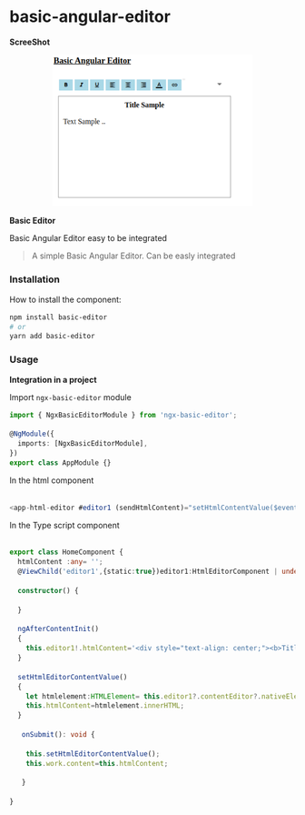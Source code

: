 # basic-angular-editor

**ScreeShot**

<p align="center">
  <img src="https://github.com/lpgtesoftsopensource/basic-angular-editor/blob/main/BasicEditor.png" width="70%" title="hover text">
</p>


**Basic Editor**

Basic Angular Editor easy to be integrated

> A simple Basic Angular Editor.
> Can be easly integrated

### Installation

How to install the component:

```bash
npm install basic-editor
# or
yarn add basic-editor
```

### Usage

**Integration in a project**

Import `ngx-basic-editor` module

```ts
import { NgxBasicEditorModule } from 'ngx-basic-editor';

@NgModule({
  imports: [NgxBasicEditorModule],
})
export class AppModule {}
```

In the html component

```ts

<app-html-editor #editor1 (sendHtmlContent)="setHtmlContentValue($event)" ></app-html-editor> 

```

In the Type script component

```ts

export class HomeComponent {
  htmlContent :any= '';
  @ViewChild('editor1',{static:true})editor1:HtmlEditorComponent | undefined;  

  constructor() {
  
  }
   
  ngAfterContentInit()
  {
    this.editor1!.htmlContent='<div style="text-align: center;"><b>Title Sample</b></div><div><br></div><div>Text Sample ..</div>';
  }

  setHtmlEditorContentValue() 
  {
    let htmlelement:HTMLElement= this.editor1?.contentEditor?.nativeElement;
    this.htmlContent=htmlelement.innerHTML;
  }
  
   onSubmit(): void {
   
    this.setHtmlEditorContentValue();
    this.work.content=this.htmlContent;
   
   }
  
}

```


